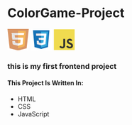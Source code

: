 # ColorGame-Project
![alt text](readme-img/html5.icns)
![alt text](readme-img/css3.icns)
![alt text](readme-img/javascript.icns)
### this is my first frontend project

#### This Project Is Written In:

* HTML
* CSS
* JavaScript

